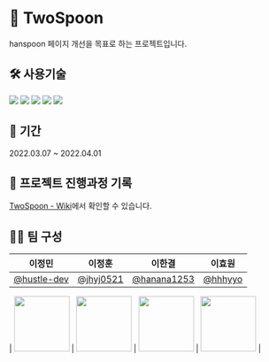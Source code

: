 # 🥄 TwoSpoon

hanspoon 페이지 개선을 목표로 하는 프로젝트입니다.

## 🛠 사용기술

<img src="https://img.shields.io/badge/React-20232a?style=for-the-badge&logo=React&logoColor=#5bccea"/> <img src="https://img.shields.io/badge/Typescript-3178C6?style=for-the-badge&logo=Typescript&logoColor=white"/> <img src="https://img.shields.io/badge/styled--components-DB7093?style=for-the-badge&logo=styled-components&logoColor=white"/> <img src="https://img.shields.io/badge/redux-%23593d88.svg?style=for-the-badge&logo=redux&logoColor=white"> <img src="https://img.shields.io/badge/firebase-%23039BE5.svg?style=for-the-badge&logo=firebase">

## 📅 기간

2022.03.07 ~ 2022.04.01

## 📝 프로젝트 진행과정 기록

[TwoSpoon - Wiki](https://github.com/TeamCooks/TwoSpoon/wiki)에서 확인할 수 있습니다.

## 🤼‍♀️ 팀 구성

|                    이정민                    |                  이정훈                  |                    이한결                    |                이효원                |
| :------------------------------------------: | :--------------------------------------: | :------------------------------------------: | :----------------------------------: |
| [@hustle-dev](https://github.com/hustle-dev) | [@jhyj0521](https://github.com/jhyj0521) | [@hanana1253](https://github.com/hanana1253) | [@hhhyyo](https://github.com/hhhyyo) |

| <img src="https://avatars.githubusercontent.com/hustle-dev" width="100"> | <img src="https://avatars.githubusercontent.com/jhyj0521" width="100"> | <img src="https://avatars.githubusercontent.com/hanana1253" width="100"> | <img src="https://avatars.githubusercontent.com/hhhyyo" width="100"> |
